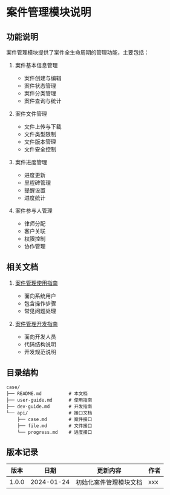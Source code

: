 # 案件管理模块说明

## 功能说明

案件管理模块提供了案件全生命周期的管理功能，主要包括：

1. 案件基本信息管理
   - 案件创建与编辑
   - 案件状态管理
   - 案件分类管理
   - 案件查询与统计

2. 案件文件管理
   - 文件上传与下载
   - 文件类型限制
   - 文件版本管理
   - 文件安全控制

3. 案件进度管理
   - 进度更新
   - 里程碑管理
   - 提醒设置
   - 进度统计

4. 案件参与人管理
   - 律师分配
   - 客户关联
   - 权限控制
   - 协作管理

## 相关文档

1. [案件管理使用指南](user-guide.md)
   - 面向系统用户
   - 包含操作步骤
   - 常见问题处理

2. [案件管理开发指南](dev-guide.md)
   - 面向开发人员
   - 代码结构说明
   - 开发规范说明

## 目录结构

```plaintext
case/
├── README.md          # 本文档
├── user-guide.md      # 使用指南
├── dev-guide.md       # 开发指南
└── api/               # 接口文档
    ├── case.md        # 案件接口
    ├── file.md        # 文件接口
    └── progress.md    # 进度接口
```

## 版本记录

| 版本 | 日期 | 更新内容 | 作者 |
|------|------|----------|------|
| 1.0.0 | 2024-01-24 | 初始化案件管理模块文档 | xxx | 
